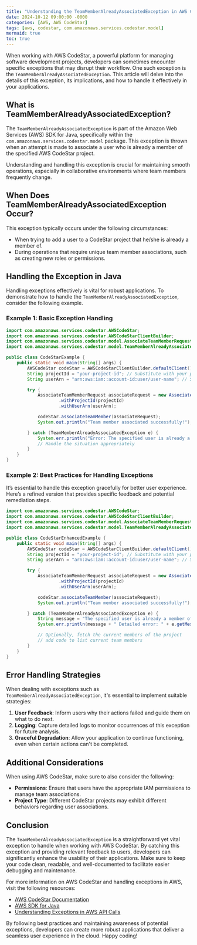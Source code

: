 ```yaml
---
title: "Understanding the TeamMemberAlreadyAssociatedException in AWS CodeStar"
date: 2024-10-12 09:00:00 -0000
categories: [AWS, AWS CodeStar]
tags: [aws, codestar, com.amazonaws.services.codestar.model]
mermaid: true
toc: true
---
```



When working with AWS CodeStar, a powerful platform for managing software development projects, developers can sometimes encounter specific exceptions that may disrupt their workflow. One such exception is the `TeamMemberAlreadyAssociatedException`. This article will delve into the details of this exception, its implications, and how to handle it effectively in your applications.

## What is TeamMemberAlreadyAssociatedException?

The `TeamMemberAlreadyAssociatedException` is part of the Amazon Web Services (AWS) SDK for Java, specifically within the `com.amazonaws.services.codestar.model` package. This exception is thrown when an attempt is made to associate a user who is already a member of the specified AWS CodeStar project.

Understanding and handling this exception is crucial for maintaining smooth operations, especially in collaborative environments where team members frequently change.

## When Does TeamMemberAlreadyAssociatedException Occur?

This exception typically occurs under the following circumstances:

- When trying to add a user to a CodeStar project that he/she is already a member of.
- During operations that require unique team member associations, such as creating new roles or permissions.

## Handling the Exception in Java

Handling exceptions effectively is vital for robust applications. To demonstrate how to handle the `TeamMemberAlreadyAssociatedException`, consider the following example.

### Example 1: Basic Exception Handling

```java
import com.amazonaws.services.codestar.AWSCodeStar;
import com.amazonaws.services.codestar.AWSCodeStarClientBuilder;
import com.amazonaws.services.codestar.model.AssociateTeamMemberRequest;
import com.amazonaws.services.codestar.model.TeamMemberAlreadyAssociatedException;

public class CodeStarExample {
    public static void main(String[] args) {
        AWSCodeStar codeStar = AWSCodeStarClientBuilder.defaultClient();
        String projectId = "your-project-id"; // Substitute with your project ID
        String userArn = "arn:aws:iam::account-id:user/user-name"; // Substitute with the actual ARN

        try {
            AssociateTeamMemberRequest associateRequest = new AssociateTeamMemberRequest()
                    .withProjectId(projectId)
                    .withUserArn(userArn);

            codeStar.associateTeamMember(associateRequest);
            System.out.println("Team member associated successfully!");

        } catch (TeamMemberAlreadyAssociatedException e) {
            System.err.println("Error: The specified user is already a member of the project. " + e.getMessage());
            // Handle the situation appropriately
        }
    }
}
```

### Example 2: Best Practices for Handling Exceptions

It’s essential to handle this exception gracefully for better user experience. Here’s a refined version that provides specific feedback and potential remediation steps.

```java
import com.amazonaws.services.codestar.AWSCodeStar;
import com.amazonaws.services.codestar.AWSCodeStarClientBuilder;
import com.amazonaws.services.codestar.model.AssociateTeamMemberRequest;
import com.amazonaws.services.codestar.model.TeamMemberAlreadyAssociatedException;

public class CodeStarEnhancedExample {
    public static void main(String[] args) {
        AWSCodeStar codeStar = AWSCodeStarClientBuilder.defaultClient();
        String projectId = "your-project-id"; // Substitute with your project ID
        String userArn = "arn:aws:iam::account-id:user/user-name"; // Substitute with the actual ARN

        try {
            AssociateTeamMemberRequest associateRequest = new AssociateTeamMemberRequest()
                    .withProjectId(projectId)
                    .withUserArn(userArn);

            codeStar.associateTeamMember(associateRequest);
            System.out.println("Team member associated successfully!");

        } catch (TeamMemberAlreadyAssociatedException e) {
            String message = "The specified user is already a member of the project. Please check the team list.";
            System.err.println(message + " Detailed error: " + e.getMessage());

            // Optionally, fetch the current members of the project
            // add code to list current team members
        }
    }
}
```

## Error Handling Strategies

When dealing with exceptions such as `TeamMemberAlreadyAssociatedException`, it's essential to implement suitable strategies:

1. **User Feedback**: Inform users why their actions failed and guide them on what to do next.
2. **Logging**: Capture detailed logs to monitor occurrences of this exception for future analysis.
3. **Graceful Degradation**: Allow your application to continue functioning, even when certain actions can't be completed.

## Additional Considerations

When using AWS CodeStar, make sure to also consider the following:

- **Permissions**: Ensure that users have the appropriate IAM permissions to manage team associations.
- **Project Type**: Different CodeStar projects may exhibit different behaviors regarding user associations.

## Conclusion

The `TeamMemberAlreadyAssociatedException` is a straightforward yet vital exception to handle when working with AWS CodeStar. By catching this exception and providing relevant feedback to users, developers can significantly enhance the usability of their applications. Make sure to keep your code clean, readable, and well-documented to facilitate easier debugging and maintenance.

For more information on AWS CodeStar and handling exceptions in AWS, visit the following resources:

- [AWS CodeStar Documentation](https://docs.aws.amazon.com/codestar/latest/userguide/codestar-welcome.html)
- [AWS SDK for Java](https://aws.amazon.com/sdk-for-java/)
- [Understanding Exceptions in AWS API Calls](https://docs.aws.amazon.com/AmazonRDS/latest/APIReference/API_CommonParameters.html)

By following best practices and maintaining awareness of potential exceptions, developers can create more robust applications that deliver a seamless user experience in the cloud. Happy coding!
